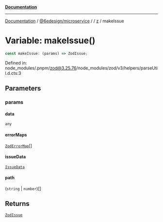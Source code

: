 [**Documentation**](../../../../../README.md)

***

[Documentation](../../../../../README.md) / [@6edesign/microservice](../../../README.md) / [](../../../README.md) / [z](../README.md) / makeIssue

# Variable: makeIssue()

```ts
const makeIssue: (params) => ZodIssue;
```

Defined in: node\_modules/.pnpm/zod@3.25.76/node\_modules/zod/v3/helpers/parseUtil.d.cts:3

## Parameters

### params

#### data

`any`

#### errorMaps

[`ZodErrorMap`](../type-aliases/ZodErrorMap.md)[]

#### issueData

[`IssueData`](../type-aliases/IssueData.md)

#### path

(`string` \| `number`)[]

## Returns

[`ZodIssue`](../type-aliases/ZodIssue.md)

